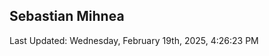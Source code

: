 <h2>Sebastian Mihnea</h2>

<!--RECENT_ACTIVITY:start-->
<!--RECENT_ACTIVITY:end-->
<!--RECENT_ACTIVITY:last_update-->
Last Updated: Wednesday, February 19th, 2025, 4:26:23 PM
<!--RECENT_ACTIVITY:last_update_end-->

<!---LOL-STATS-START-HERE--->
<!---LOL-STATS-END-HERE--->
